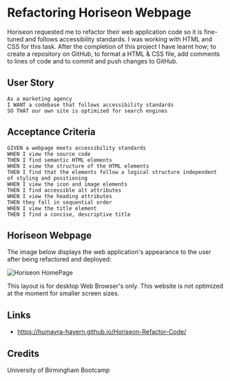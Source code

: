 # Refactoring Horiseon Webpage
Horiseon requested me to refactor their web application code so it is fine-tuned and follows accessibility standards. I was working with HTML and CSS for this task. After the completion of this project I have learnt how; to create a repository on GitHub, to format a HTML & CSS file, add comments to lines of code and to commit and push changes to GitHub.



## User Story 
```
As a marketing agency
I WANT a codebase that follows accessibility standards
SO THAT our own site is optimized for search engines
```

## Acceptance Criteria 
```
GIVEN a webpage meets accessibility standards
WHEN I view the source code
THEN I find semantic HTML elements
WHEN I view the structure of the HTML elements
THEN I find that the elements follow a logical structure independent of styling and positioning
WHEN I view the icon and image elements
THEN I find accessible alt attributes
WHEN I view the heading attributes
THEN they fall in sequential order
WHEN I view the title element
THEN I find a concise, descriptive title
```

## Horiseon Webpage 
The image below displays the web application's appearance to the user after being refactored and deployed: 

![Horiseon HomePage](https://user-images.githubusercontent.com/95111780/169420675-c30c4f63-18a8-42fd-a509-44a12c766be3.PNG)

This layout is for desktop Web Browser's only. This website is not optimized at the moment for smaller screen sizes. 

## Links
* https://humayra-hayern.github.io/Horiseon-Refactor-Code/


## Credits
University of Birmingham Bootcamp
